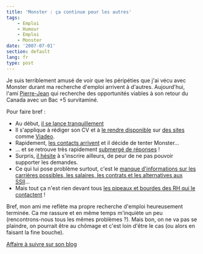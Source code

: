 ```yaml
---
title: 'Monster : ça continue pour les autres'
tags:
    - Emploi
    - Humour
    - Emploi
    - Monster
date: '2007-07-01'
section: default
lang: fr
type: post
---
```


Je suis terriblement amusé de voir que les péripéties que j'ai vécu avec Monster durant ma recherche d'emploi arrivent à d'autres. Aujourd'hui, l'ami [Pierre-Jean](http://fr.viadeo.com/fr/profile/pierre-jean.bourgery) qui recherche des opportunités viables à son retour du Canada avec un Bac +5 survitaminé.

Pour faire bref :

*   Au début, [il se lance tranquillement](http://fake6tm.free.fr/blog/index.php?2007/06/16/39-recherche-d-emploi-mode-d-emploi)
*   Il s'applique à rédiger son CV et à [le rendre disponible](http://fake6tm.free.fr/blog/index.php?2007/06/18/41-recherche-d-emploi-etape-20) sur [des sites](http://fake6tm.free.fr/blog/index.php?2007/06/20/44-recherche-d-emploi-premiers-resultats) comme [Viadeo](http://fr.viadeo.com/fr/profile/pierre-jean.bourgery).
*   Rapidement, [les contacts arrivent](http://fake6tm.free.fr/blog/index.php?2007/06/21/45-recherche-d-emploi-resultats) et il décide de tenter Monster…
*   … et se retrouve très rapidement [submergé de réponses](http://fake6tm.free.fr/blog/index.php?2007/06/22/46-monsterfr-la-boite-de-pandore-des-temps-modernes) !
*   Surpris, [il hésite](http://fake6tm.free.fr/blog/index.php?2007/06/23/47-questionnement) à s'inscrire ailleurs, de peur de ne pas pouvoir supporter les demandes.
*   Ce qui lui pose problème surtout, c'est le [manque d'informations sur les carrières possibles, les salaires, les contrats et les alternatives aux SSII](http://fake6tm.free.fr/blog/index.php?2007/06/26/48-questionnement-le-retour)…
*   Mais tout ça n'est rien devant tous [les pipeaux et bourdes des RH qui le contactent](http://fake6tm.free.fr/blog/index.php?2007/06/28/49-recherche-d-emploi-les-coups-foireux) !

Bref, mon ami me reflète ma propre recherche d'emploi heureusement terminée. Ca me rassure et en même temps m'inquiète un peu (rencontrons-nous tous les mêmes problèmes ?). Mais bon, on ne va pas se plaindre, on pourrait être au chômage et c'est loin d'être le cas (ou alors en faisant la fine bouche).

[Affaire à suivre sur son blog](http://fake6tm.free.fr/blog/)